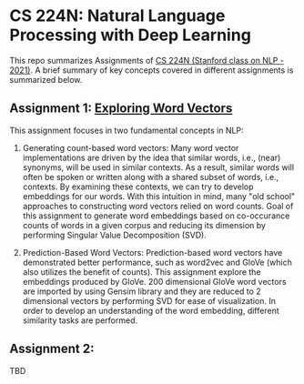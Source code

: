 # CS 224N: Natural Language Processing with Deep Learning
This repo summarizes Assignments of [CS 224N (Stanford class on NLP - 2021)](http://web.stanford.edu/class/cs224n/). A brief summary of key concepts covered in 
different assignments is summarized below.

## Assignment 1: [Exploring Word Vectors](assignment_1/exploring_word_vectors.ipynb)
This assignment focuses in two fundamental concepts in NLP:
1. Generating count-based word vectors: Many word vector implementations are driven by the idea that similar words, i.e., (near) synonyms, will be used in similar contexts. As a result, similar words will often be spoken or written along with a shared subset of words, i.e., contexts. By examining these contexts, we can try to develop embeddings for our words. With this intuition in mind, many "old school" approaches to constructing word vectors relied on word counts. Goal of this assignment to generate word embeddings based on co-occurance
counts of words in a given corpus and reducing its dimension by performing Singular Value Decomposition (SVD).

2. Prediction-Based Word Vectors: Prediction-based word vectors have demonstrated better performance, such as word2vec and GloVe (which also utilizes the benefit of counts). This assignment explore the embeddings produced by GloVe. 200 dimensional GloVe
word vectors are imported by using Gensim library and they are reduced to 2 dimensional vectors by performing SVD for ease of visualization. In order to develop an understanding of the word embedding, different similarity tasks are performed. 

## Assignment 2:
TBD